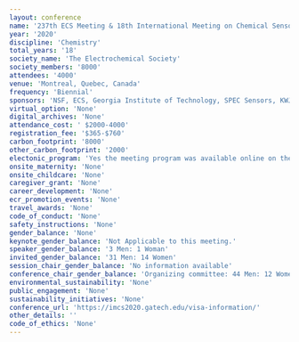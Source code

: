 ```yaml
---
layout: conference 
name: '237th ECS Meeting & 18th International Meeting on Chemical Sensors IMCS'
year: '2020'
discipline: 'Chemistry'
total_years: '18'
society_name: 'The Electrochemical Society'
society_members: '8000'
attendees: '4000'
venue: 'Montreal, Quebec, Canada'
frequency: 'Biennial'
sponsors: 'NSF, ECS, Georgia Institute of Technology, SPEC Sensors, KWJ ENgineering, Waterloo Institute for Nanotechnology, Iphasense The sensor technology compan, GE global Research'
virtual_option: 'None'
digital_archives: 'None'
attendance_cost: ' $2000-4000'
registration_fee: '$365-$760'
carbon_footprint: '8000'
other_carbon_footprint: '2000'
electonic_program: 'Yes the meeting program was available online on the conference website.'
onsite_maternity: 'None'
onsite_childcare: 'None'
caregiver_grant: 'None'
career_development: 'None'
ecr_promotion_events: 'None'
travel_awards: 'None'
code_of_conduct: 'None'
safety_instructions: 'None'
gender_balance: 'None'
keynote_gender_balance: 'Not Applicable to this meeting.'
speaker_gender_balance: '3 Men: 1 Woman'
invited_gender_balance: '31 Men: 14 Women'
session_chair_gender_balance: 'No information available'
conference_chair_gender_balance: 'Organizing committee: 44 Men: 12 Women'
environmental_sustainability: 'None'
public_engagement: 'None'
sustainability_initiatives: 'None'
conference_url: 'https://imcs2020.gatech.edu/visa-information/'
other_details: ''
code_of_ethics: 'None'
---
```

